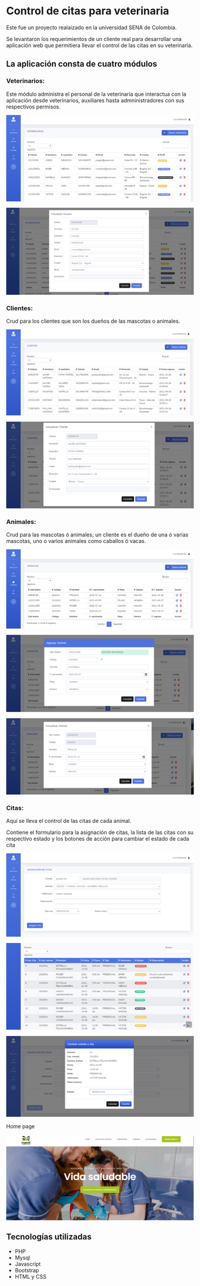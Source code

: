 # Control de citas para veterinaria

Este fue un proyecto realaizado en la universidad SENA de Colombia.

Se levantaron los requerimientos de un cliente real para desarrollar una aplicación web que permitiera llevar el control de las citas en su veterinaria.

## La aplicación consta de cuatro módulos

### Veterinarios: 
Este módulo administra el personal de la veterinaria que interactua con la aplicación desde veterinarios, auxiliares hasta admninistradores con sus respectivos permisos.

![Lista de veterinarios](./images/capturas/Lista_veterinarios.png)

![Lista de veterinarios](./images/capturas/Actualizar_veterinario.png)

### Clientes:
Crud para los clientes que son los dueños de las mascotas o animales.

![Lista de veterinarios](./images/capturas/Lista_clientes.png)

![Lista de veterinarios](./images/capturas/Actualizar_clientes.png)

### Animales:
Crud para las mascotas ó animales; un cliente es el dueño de una ó varias mascotas, uno o varios animales como caballos ó vacas.

![Lista de veterinarios](./images/capturas/Lista_animales.png)

![Lista de veterinarios](./images/capturas/Nuevo_animal.png)

![Lista de veterinarios](./images/capturas/Actualizar_animal.png)


### Citas:
Aquí se lleva el control de las citas de cada animal.

Contiene el formulario para la asignación de citas, la lista de las citas con su respectivo estado y los botones de acción para cambiar el estado de cada cita

![Lista de veterinarios](./images/capturas/Asignacion_citas.png)

![Lista de veterinarios](./images/capturas/Lista_citas.png)

![Lista de veterinarios](./images/capturas/Estado_cita.png)


Home page

![Lista de veterinarios](./images/capturas/Home_page.png)


## Tecnologías utilizadas
- PHP
- Mysql
- Javascript
- Bootstrap
- HTML y CSS

